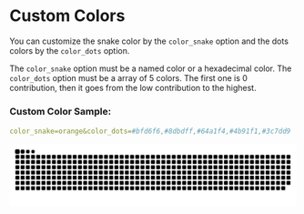 # Custom Colors

You can customize the snake color by the `color_snake` option and the dots colors by the `color_dots` option.

The `color_snake` option must be a named color or a hexadecimal color.
The `color_dots` option must be a array of 5 colors. The first one is 0 contribution, then it goes from the low contribution to the highest.

### Custom Color Sample:

```yml
color_snake=orange&color_dots=#bfd6f6,#8dbdff,#64a1f4,#4b91f1,#3c7dd9
```

![Color Sample](https://raw.githubusercontent.com/ArthurLobopro/snk/output-svg-only/grid-snake-colored.svg)
